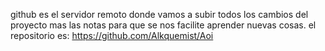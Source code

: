 github es el servidor remoto donde vamos a subir todos los cambios del proyecto mas las notas para que se nos facilite aprender nuevas cosas. 
el repositorio es:
https://github.com/Alkquemist/Aoi

